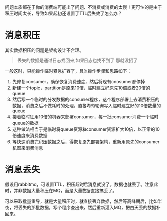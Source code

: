 问题本质都在于你的消费端可能出了问题，不消费或消费的太慢！更可怕的是由于积压时间太长，导致如果起初还设置了TTL后失效了怎么办？


# 消息积压
其实数据积压的问题是架构设计不合理。
> 丢失的数据是通过日志找回来,如果日志也找不到了 那就没招了

一般这时，只能操作临时紧急扩容了，具体操作步骤和思路如下：
1. 先修复consumer，确保恢复消费速度，然后将现有cnosumer都停掉
2. 新建一个topic，partition是原来10倍，临时建立好原先10倍或者20倍的queue
3. 然后写一个临时的分发数据的consumer程序，这个程序部署上去消费积压的数据，消费之后不做耗时的处理，直接均匀轮询写入临时建立好的10倍数量的queue
4. 接着临时征用10倍的机器来部署consumer，每一批consumer消费一个临时queue的数据
5. 这种做法相当于是临时将queue资源和consumer资源扩大10倍，以正常的10倍速度来消费数据
6. 等快速消费完积压数据之后，得恢复原先部署架构，重新用原先的consumer机器来消费消息

# 消息丢失
假设用rabbitmq，可设置TTL，积压超时后消息就没了，数据也就丢了。注意此时，并非数据大量积压在MQ，而是大量数据直接搞丢了。

可以采取批量重导，就是大量积压时，就直接丢弃数据，然后等高峰期后，比如半夜，将丢失的那批数据，写个程序查出来，然后重新灌入MQ，把白天丢的数据补回来。
